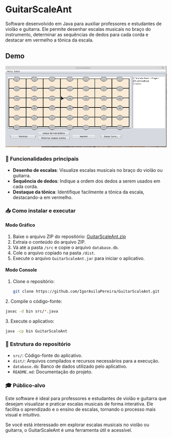 # GuitarScaleAnt

Software desenvolvido em Java para auxiliar professores e estudantes de violão e guitarra. Ele permite desenhar escalas musicais no braço do instrumento, determinar as sequências de dedos para cada corda e destacar em vermelho a tônica da escala.

## Demo

![](demo.gif)


### 🔧 Funcionalidades principais

* **Desenho de escalas**: Visualize escalas musicais no braço do violão ou guitarra.
* **Sequência de dedos**: Indique a ordem dos dedos a serem usados em cada corda.
* **Destaque da tônica**: Identifique facilmente a tônica da escala, destacando-a em vermelho.

### 📥 Como instalar e executar

#### Modo Gráfico

1. Baixe o arquivo ZIP do repositório: [GuitarScaleAnt.zip](https://github.com/IgorAvilaPereira/GuitarScaleAnt/archive/refs/heads/main.zip)
2. Extraia o conteúdo do arquivo ZIP.
3. Vá até a pasta `/src` e copie o arquivo `database.db`.
4. Cole o arquivo copiado na pasta `/dist`.
5. Execute o arquivo `GuitarScaleAnt.jar` para iniciar o aplicativo.

#### Modo Console

1. Clone o repositório:

   ```bash
   git clone https://github.com/IgorAvilaPereira/GuitarScaleAnt.git
   ```


2\. Compile o código-fonte:

```bash
javac -d bin src/*.java
```


3\. Execute o aplicativo:

```bash
java -cp bin GuitarScaleAnt
```



### 📂 Estrutura do repositório

* `src/`: Código-fonte do aplicativo.
* `dist/`: Arquivos compilados e recursos necessários para a execução.
* `database.db`: Banco de dados utilizado pelo aplicativo.
* `README.md`: Documentação do projeto.

### 🎓 Público-alvo

Este software é ideal para professores e estudantes de violão e guitarra que desejam visualizar e praticar escalas musicais de forma interativa. Ele facilita o aprendizado e o ensino de escalas, tornando o processo mais visual e intuitivo.

Se você está interessado em explorar escalas musicais no violão ou guitarra, o GuitarScaleAnt é uma ferramenta útil e acessível.

<!--

## Instalação/Execução

### Modo Gráfico

0) Extraia o zip baixado através do link https://github.com/IgorAvilaPereira/GuitarScaleAnt/archive/refs/heads/main.zip
1) Vá até a pasta **/src** e copie o arquivo **database.db**
2) Cole na pasta **/dist**
3) O executável **.jar** está na pasta **/dist**. 
4) Execute o arquivo clicando 2x no **.jar** da pasta **/dist**. 

## No terminal 

0) Extraia o zip baixado através do link https://github.com/IgorAvilaPereira/GuitarScaleAnt/archive/refs/heads/main.zip
1) Vá até a pasta **/src** e copie o arquivo **database.db**
2) Cole na pasta **/dist**
3) O executável **.jar** está na pasta **/dist**. 
4) Execute:
```
java -jar GuitarScaleAnt.jar 
```
-->
